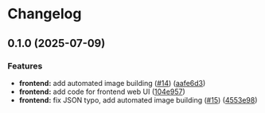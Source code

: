 # Changelog

## 0.1.0 (2025-07-09)


### Features

* **frontend:** add automated image building ([#14](https://github.com/maor-klir/devops-study-app/issues/14)) ([aafe6d3](https://github.com/maor-klir/devops-study-app/commit/aafe6d39fd8a9c7499fc7121d849e24ba6ae36f2))
* **frontend:** add code for frontend web UI ([104e957](https://github.com/maor-klir/devops-study-app/commit/104e95796158f1c70ed6d2dc0a78eb461fbc4065))
* **frontend:** fix JSON typo, add automated image building ([#15](https://github.com/maor-klir/devops-study-app/issues/15)) ([4553e98](https://github.com/maor-klir/devops-study-app/commit/4553e985317b04b7dfe5cca08dba3926af43a798))
